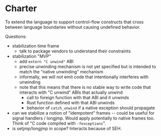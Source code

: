 # Charter

To extend the language to support control-flow constructs that cross between language boundaries without causing undefined behavior.

Questions:

* stabilization time frame
    * talk to package vendors to understand their constraints
* stabilization "MVP"
    * add `extern "C unwind"` ABI
    * precise unwinding mechanism is not yet specified but is intended to match the "native unwinding" mechanism
    * informally, we will not emit code that intentionally interferes with unwinding
    * note that this means that there is no stable way to write code that interacts with "C unwind" ABIs that actually unwind
        * call to foreign function with that ABI and it unwinds
        * Rust function defined with that ABI unwinds
        * behavior of `catch_unwind` if a native exception should propagate
* can we stabilize a notion of "idempotent" frames -- could be useful
  for signal handlers / longjmp. Would apply potentially to native
  frames too. Think of "C code compiled with `-fexceptions`".
* is setjmp/longjmp in scope? Interacts because of SEH.
